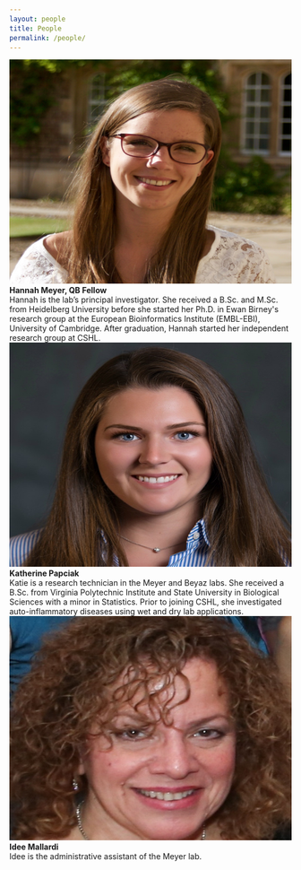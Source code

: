 ```yaml
---
layout: people
title: People
permalink: /people/
---
```


<div class="responsive">
  <div class="gallery">
    <img src="/img/hannah-square.jpg" alt="" width="800" height="400">
    <div class="desc">
        <strong>Hannah Meyer, QB Fellow</strong><br>
        Hannah is the lab’s principal investigator. She received a B.Sc. and M.Sc. from
        Heidelberg University before she started her Ph.D. in Ewan Birney's research group
        at the European Bioinformatics Institute (EMBL-EBI), University of Cambridge. After graduation, Hannah
        started her independent research group at CSHL.
    </div>
  </div>
</div>

<div class="responsive">
  <div class="gallery">
    <img src="/img/katie-square.jpg" alt="" width="800" height="400">
    <div class="desc">
        <strong>Katherine Papciak</strong><br>
        Katie is a research technician in the Meyer and Beyaz labs. She received a B.Sc. from Virginia Polytechnic Institute and
        State University in Biological Sciences with a minor in Statistics. Prior to joining CSHL,
        she investigated auto-inflammatory diseases using wet and dry lab applications.
    </div>
  </div>
</div>

<div class="responsive">
  <div class="gallery">
    <img src="/img/idee-square.jpg" alt="" width="800" height="400">
    <div class="desc">
    <strong>Idee Mallardi</strong><br>
    Idee is the administrative assistant of the Meyer lab.
    </div>
  </div>
</div>

